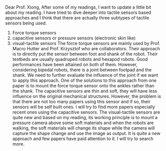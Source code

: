 Dear Prof. Xiong, 
  After some of my readings, I want to update a little bit about my reading. I have tried to dive deeper into tactile sensors based approaches and I think that there are actually three subtypes of tactile sensors being used.
  1. Force torque sensors 
  2. capacitive sensors or pressure sensors (electronic skin like)
  3. visual-tactile sensors 
  The force torque sensors are mainly used by Prof. Macro Hutter and Prof. Krzysztof who are collaborators. Their approach is to directly put the sensor between foot and shank of the robot. Their testbeds are usually quadruped robots and hexapod robots. Good performances have been attained on both of them. However, considering bipedal robots, there is a joint between footpad and the shank. We need to further evaluate the influence of the joint if we want to apply this approach. One of the solutions to this approach from one paper is to mount the force torque sensor onto the ankles rather than the shank. 
  The capacitive sensors are thin and soft, they will have less influence on the original mechanical structures. However, the problem is that there are not too many papers using this sensor and if so, their sensors will be self built ones. I will try to find more papers especially recent ones using the capacitive sensors. 
  The visual-tactile sensors are quite new and based on my reading, its working principle is to mount a pressure camera above some soft materials and when the robots are walking, the soft materials will change its shape while the camera will capture the shape change and use the image as output. It is quite a new approach and few papers have paid attention to it. I will  try to search more. 